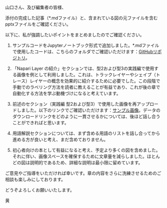 山口さん、及び編集者の皆様、

添付の完成した記事（*.mdファイル）と、含まれている図の元ファイルを含むpptxファイルをご確認ください。

以下に、私が強調したいポイントをまとめましたのでご確認ください。

1. サンプルコードをJupyterノートブック形式で追加しました。*.mdファイルで使用したコードは、こちらのフォルダでご確認いただけます：[GitHubリポジトリ](https://github.com/miura/Yodosha-BIASBook2024/tree/main/huang/code)。

2. 「Napari Layer の紹介」セクションでは、型2および型3の実践編で使用する画像を例として利用しました。これは、トラックレイヤーやシェイプ（トレース）レイヤーの概念を効果的に紹介するために必要でした。この段階で手動でのラベリング方法を読者に教えることが有益であり、これが後の章で自動化する方法を学ぶ動機づけになると考えています。

3. 前述のセクション（実践編 型2および型3）で使用した画像を再アップロードしました。以下のリンクでご確認いただけます：[サンプル画像](https://github.com/miura/Yodosha-BIASBook2024/tree/main/huang/code/sample_images)。データのダウンロードリンクをどのように一貫させるかについては、後ほど話し合うことができればと思います。

4. 用語解説セクションについては、まず含める用語のリストを話し合ってから進める方が良いと考え、まだ含めておりません。

5. 初心者向けの本として有益になると考え、予定より多くの図を含めました。それに伴い、画像スペースを確保するために文章量を減らしました。ほとんどの図は説明的であるため、詳細な説明は最小限に留めています。

ご意見やご指導をいただければ幸いです。章の内容をさらに洗練させるためのご相談も楽しみにしております。

どうぞよろしくお願いいたします。

黄